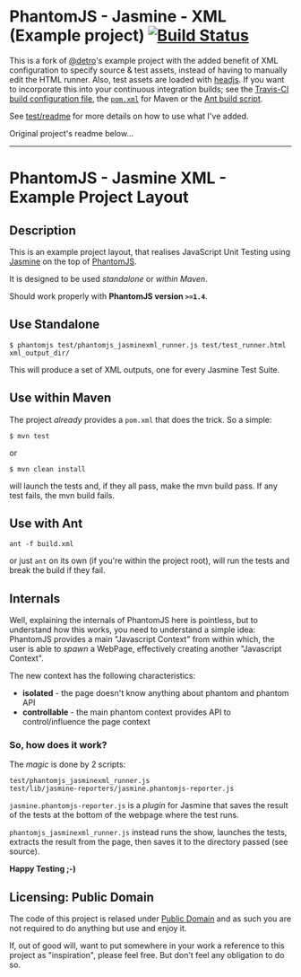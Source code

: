 # PhantomJS - Jasmine - XML (Example project) [![Build Status](https://travis-ci.org/adam-lynch/phantomjs-jasmine-xml-example.png)](https://travis-ci.org/adam-lynch/phantomjs-jasmine-xml-example)

This is a fork of [@detro](https://github.com/detro)'s example project with the added benefit of XML configuration to specify source & test assets, instead of having to manually edit the HTML runner. Also, test assets are loaded with [headjs](http://headjs.com). If you want to incorporate this into your continuous integration builds; see the [Travis-CI build configuration file](https://github.com/adam-lynch/phantomjs-jasmine-xml-example/blob/master/.travis.yml), the [`pom.xml`](https://github.com/adam-lynch/phantomjs-jasmine-xml-example/blob/master/pom.xml) for Maven or the [Ant build script](https://github.com/adam-lynch/phantomjs-jasmine-xml-example/blob/master/build.xml).

See [test/readme](https://github.com/adam-lynch/phantomjs-jasmine-xml-example/blob/master/test/readme.md) for more details on how to use what I've added.

Original project's readme below...

-----------------------------------------------


# PhantomJS - Jasmine XML - Example Project Layout

## Description
This is an example project layout, that realises JavaScript Unit Testing
using [Jasmine](https://github.com/pivotal/jasmine) on the top of
[PhantomJS](https://github.com/ariya/phantomjs).

It is designed to be used _standalone_ or _within Maven_.

Should work properly with **PhantomJS version `>=1.4`**.

## Use Standalone

    $ phantomjs test/phantomjs_jasminexml_runner.js test/test_runner.html xml_output_dir/
    
This will produce a set of XML outputs, one for every Jasmine Test Suite.

## Use within Maven
The project _already_ provides a `pom.xml` that does the trick. So a simple:

    $ mvn test

or

    $ mvn clean install

will launch the tests and, if they all pass, make the mvn build pass.
If any test fails, the mvn build fails.

## Use with Ant
    ant -f build.xml
or just `ant` on its own (if you're within the project root), will run the tests and break the build if they fail.

## Internals
Well, explaining the internals of PhantomJS here is pointless, but to understand how
this works, you need to understand a simple idea: PhantomJS provides a main "Javascript Context"
from within which, the user is able to _spawn_ a WebPage, effectively creating another "Javascript Context".

The new context has the following characteristics:

* **isolated** - the page doesn't know anything about phantom and phantom API
* **controllable** - the main phantom context provides API to control/influence the page context

### So, how does it work?
The _magic_ is done by 2 scripts:

    test/phantomjs_jasminexml_runner.js
    test/lib/jasmine-reporters/jasmine.phantomjs-reporter.js

`jasmine.phantomjs-reporter.js` is a _plugin_ for Jasmine that saves the result of the
tests at the bottom of the webpage where the test runs.

`phantomjs_jasminexml_runner.js` instead runs the show, launches the tests,
extracts the result from the page, then saves it to the directory passed (see source).

**Happy Testing ;-)**

## Licensing: Public Domain

The code of this project is relased under [Public Domain](http://en.wikipedia.org/wiki/Public_domain) and as such you
are not required to do anything but use and enjoy it.

If, out of good will, want to put somewhere in your work a reference to this project as "inspiration", please feel free.
But don't feel any obligation to do so.